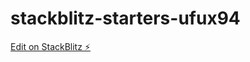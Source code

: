 # stackblitz-starters-ufux94

[Edit on StackBlitz ⚡️](https://stackblitz.com/edit/stackblitz-starters-ufux94)